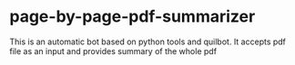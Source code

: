# page-by-page-pdf-summarizer
This is an automatic bot based on python tools and quilbot. It accepts pdf file as an input and provides summary of the whole pdf

